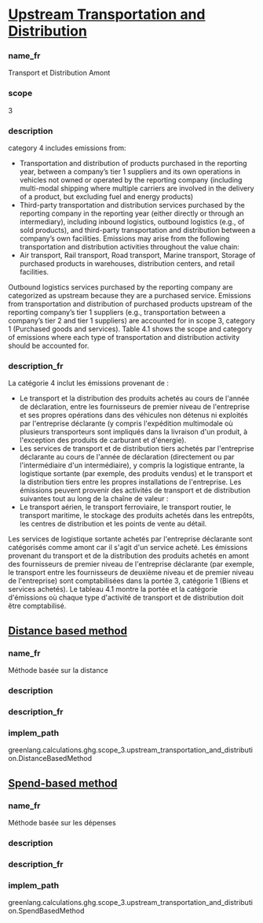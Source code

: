 # [Upstream Transportation and Distribution](#upstream-transportation-and-distribution)

### name_fr

Transport et Distribution Amont

### scope

3

### description 

category 4 includes emissions from: 

- Transportation and distribution of products purchased in the reporting year, between a company’s tier 1 suppliers and its own operations in vehicles not owned or operated by the reporting company (including multi-modal shipping where multiple carriers are involved in the delivery of a product, but excluding fuel and energy products) 
- Third-party transportation and distribution services purchased by the reporting company in the reporting year (either directly or through an intermediary), including inbound logistics, outbound logistics (e.g., of sold products), and third-party transportation and distribution between a company’s own facilities. Emissions may arise from the following transportation and distribution activities throughout the value chain: 
- Air transport, Rail transport, Road transport, Marine transport, Storage of purchased products in warehouses, distribution centers, and retail facilities. 

Outbound logistics services purchased by the reporting company are categorized as upstream because they are a purchased service. Emissions from transportation and distribution of purchased products upstream of the reporting company’s tier 1 suppliers (e.g., transportation between a company’s tier 2 and tier 1 suppliers) are accounted for in scope 3, category 1 (Purchased goods and services). Table 4.1 shows the scope and category of emissions where each type of transportation and distribution activity should be accounted for.


### description_fr

La catégorie 4 inclut les émissions provenant de :

- Le transport et la distribution des produits achetés au cours de l'année de déclaration, entre les fournisseurs de premier niveau de l'entreprise et ses propres opérations dans des véhicules non détenus ni exploités par l'entreprise déclarante (y compris l'expédition multimodale où plusieurs transporteurs sont impliqués dans la livraison d'un produit, à l'exception des produits de carburant et d'énergie).
- Les services de transport et de distribution tiers achetés par l'entreprise déclarante au cours de l'année de déclaration (directement ou par l'intermédiaire d'un intermédiaire), y compris la logistique entrante, la logistique sortante (par exemple, des produits vendus) et le transport et la distribution tiers entre les propres installations de l'entreprise. Les émissions peuvent provenir des activités de transport et de distribution suivantes tout au long de la chaîne de valeur :
- Le transport aérien, le transport ferroviaire, le transport routier, le transport maritime, le stockage des produits achetés dans les entrepôts, les centres de distribution et les points de vente au détail.

Les services de logistique sortante achetés par l'entreprise déclarante sont catégorisés comme amont car il s'agit d'un service acheté. Les émissions provenant du transport et de la distribution des produits achetés en amont des fournisseurs de premier niveau de l'entreprise déclarante (par exemple, le transport entre les fournisseurs de deuxième niveau et de premier niveau de l'entreprise) sont comptabilisées dans la portée 3, catégorie 1 (Biens et services achetés). Le tableau 4.1 montre la portée et la catégorie d'émissions où chaque type d'activité de transport et de distribution doit être comptabilisé.


## [Distance based method](#distance-based-method)

### name_fr

Méthode basée sur la distance

### description



### description_fr



### implem_path

greenlang.calculations.ghg.scope_3.upstream_transportation_and_distribution.DistanceBasedMethod

## [Spend-based method](#spend-based-method)

### name_fr

Méthode basée sur les dépenses

### description


### description_fr


### implem_path

greenlang.calculations.ghg.scope_3.upstream_transportation_and_distribution.SpendBasedMethod

